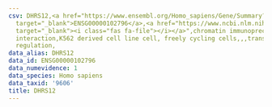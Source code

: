 ```yaml
---
csv: DHRS12,<a href="https://www.ensembl.org/Homo_sapiens/Gene/Summary?db=core;g=ENSG00000102796"
  target="_blank">ENSG00000102796</a>,<a href="https://www.ncbi.nlm.nih.gov/pubmed/23959860"
  target="_blank"><i class="fas fa-file"></i></a>",chromatin immunoprecipitation assay,direct
  interaction,K562 derived cell line cell, freely cycling cells,,,transcriptional
  regulation,
data_alias: DHRS12
data_id: ENSG00000102796
data_numevidence: 1
data_species: Homo sapiens
data_taxid: '9606'
title: DHRS12
---
```


